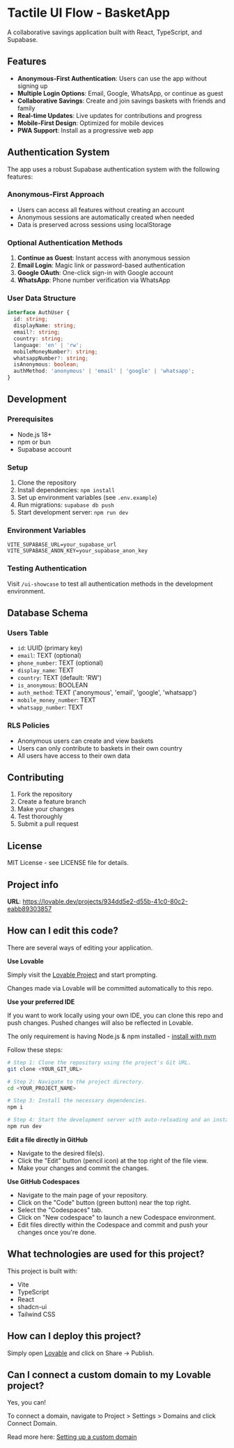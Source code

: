 # Tactile UI Flow - BasketApp

A collaborative savings application built with React, TypeScript, and Supabase.

## Features

- **Anonymous-First Authentication**: Users can use the app without signing up
- **Multiple Login Options**: Email, Google, WhatsApp, or continue as guest
- **Collaborative Savings**: Create and join savings baskets with friends and family
- **Real-time Updates**: Live updates for contributions and progress
- **Mobile-First Design**: Optimized for mobile devices
- **PWA Support**: Install as a progressive web app

## Authentication System

The app uses a robust Supabase authentication system with the following features:

### Anonymous-First Approach
- Users can access all features without creating an account
- Anonymous sessions are automatically created when needed
- Data is preserved across sessions using localStorage

### Optional Authentication Methods
1. **Continue as Guest**: Instant access with anonymous session
2. **Email Login**: Magic link or password-based authentication
3. **Google OAuth**: One-click sign-in with Google account
4. **WhatsApp**: Phone number verification via WhatsApp

### User Data Structure
```typescript
interface AuthUser {
  id: string;
  displayName: string;
  email?: string;
  country: string;
  language: 'en' | 'rw';
  mobileMoneyNumber?: string;
  whatsappNumber?: string;
  isAnonymous: boolean;
  authMethod: 'anonymous' | 'email' | 'google' | 'whatsapp';
}
```

## Development

### Prerequisites
- Node.js 18+
- npm or bun
- Supabase account

### Setup
1. Clone the repository
2. Install dependencies: `npm install`
3. Set up environment variables (see `.env.example`)
4. Run migrations: `supabase db push`
5. Start development server: `npm run dev`

### Environment Variables
```env
VITE_SUPABASE_URL=your_supabase_url
VITE_SUPABASE_ANON_KEY=your_supabase_anon_key
```

### Testing Authentication
Visit `/ui-showcase` to test all authentication methods in the development environment.

## Database Schema

### Users Table
- `id`: UUID (primary key)
- `email`: TEXT (optional)
- `phone_number`: TEXT (optional)
- `display_name`: TEXT
- `country`: TEXT (default: 'RW')
- `is_anonymous`: BOOLEAN
- `auth_method`: TEXT ('anonymous', 'email', 'google', 'whatsapp')
- `mobile_money_number`: TEXT
- `whatsapp_number`: TEXT

### RLS Policies
- Anonymous users can create and view baskets
- Users can only contribute to baskets in their own country
- All users have access to their own data

## Contributing

1. Fork the repository
2. Create a feature branch
3. Make your changes
4. Test thoroughly
5. Submit a pull request

## License

MIT License - see LICENSE file for details.

## Project info

**URL**: https://lovable.dev/projects/934dd5e2-d55b-41c0-80c2-eabb89303857

## How can I edit this code?

There are several ways of editing your application.

**Use Lovable**

Simply visit the [Lovable Project](https://lovable.dev/projects/934dd5e2-d55b-41c0-80c2-eabb89303857) and start prompting.

Changes made via Lovable will be committed automatically to this repo.

**Use your preferred IDE**

If you want to work locally using your own IDE, you can clone this repo and push changes. Pushed changes will also be reflected in Lovable.

The only requirement is having Node.js & npm installed - [install with nvm](https://github.com/nvm-sh/nvm#installing-and-updating)

Follow these steps:

```sh
# Step 1: Clone the repository using the project's Git URL.
git clone <YOUR_GIT_URL>

# Step 2: Navigate to the project directory.
cd <YOUR_PROJECT_NAME>

# Step 3: Install the necessary dependencies.
npm i

# Step 4: Start the development server with auto-reloading and an instant preview.
npm run dev
```

**Edit a file directly in GitHub**

- Navigate to the desired file(s).
- Click the "Edit" button (pencil icon) at the top right of the file view.
- Make your changes and commit the changes.

**Use GitHub Codespaces**

- Navigate to the main page of your repository.
- Click on the "Code" button (green button) near the top right.
- Select the "Codespaces" tab.
- Click on "New codespace" to launch a new Codespace environment.
- Edit files directly within the Codespace and commit and push your changes once you're done.

## What technologies are used for this project?

This project is built with:

- Vite
- TypeScript
- React
- shadcn-ui
- Tailwind CSS

## How can I deploy this project?

Simply open [Lovable](https://lovable.dev/projects/934dd5e2-d55b-41c0-80c2-eabb89303857) and click on Share -> Publish.

## Can I connect a custom domain to my Lovable project?

Yes, you can!

To connect a domain, navigate to Project > Settings > Domains and click Connect Domain.

Read more here: [Setting up a custom domain](https://docs.lovable.dev/tips-tricks/custom-domain#step-by-step-guide)
